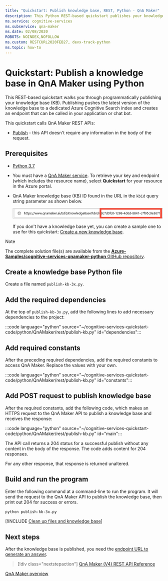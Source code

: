 ```yaml
---
title: "Quickstart: Publish knowledge base, REST, Python - QnA Maker"
description: This Python REST-based quickstart publishes your knowledge base and creates an endpoint that can be called in your application or chat bot.
ms.service: cognitive-services
ms.subservice: qna-maker
ms.date: 02/08/2020
ROBOTS: NOINDEX,NOFOLLOW
ms.custom: RESTCURL2020FEB27, devx-track-python
ms.topic: how-to
---
```


# Quickstart: Publish a knowledge base in QnA Maker using Python

This REST-based quickstart walks you through programmatically publishing your knowledge base (KB). Publishing pushes the latest version of the knowledge base to a dedicated Azure Cognitive Search index and creates an endpoint that can be called in your application or chat bot.

This quickstart calls QnA Maker REST APIs:
* [Publish](https://docs.microsoft.com/rest/api/cognitiveservices/qnamaker/knowledgebase/publish) - this API doesn't require any information in the body of the request.

## Prerequisites

* [Python 3.7](https://www.python.org/downloads/)
* You must have a [QnA Maker service](../How-To/set-up-qnamaker-service-azure.md). To retrieve your key and endpoint (which includes the resource name), select **Quickstart** for your resource in the Azure portal.
* QnA Maker knowledge base (KB) ID found in the URL in the `kbid` query string parameter as shown below.

    ![QnA Maker knowledge base ID](../media/qnamaker-quickstart-kb/qna-maker-id.png)

    If you don't have a knowledge base yet, you can create a sample one to use for this quickstart: [Create a new knowledge base](../how-to/create-knowledge-base.md).

> [!NOTE]
> The complete solution file(s) are available from the [**Azure-Samples/cognitive-services-qnamaker-python** GitHub repository](https://github.com/Azure-Samples/cognitive-services-qnamaker-python/tree/master/documentation-samples/quickstarts/publish-knowledge-base).

## Create a knowledge base Python file

Create a file named `publish-kb-3x.py`.

## Add the required dependencies

At the top of `publish-kb-3x.py`, add the following lines to add necessary dependencies to the project:

:::code language="python" source="~/cognitive-services-quickstart-code/python/QnAMaker/rest/publish-kb.py" id="dependencies":::

## Add required constants

After the preceding required dependencies, add the required constants to access QnA Maker. Replace the values with your own.

:::code language="python" source="~/cognitive-services-quickstart-code/python/QnAMaker/rest/publish-kb.py" id="constants":::

## Add POST request to publish knowledge base

After the required constants, add the following code, which makes an HTTPS request to the QnA Maker API to publish a knowledge base and receives the response:

:::code language="python" source="~/cognitive-services-quickstart-code/python/QnAMaker/rest/publish-kb.py" id="main":::

The API call returns a 204 status for a successful publish without any content in the body of the response. The code adds content for 204 responses.

For any other response, that response is returned unaltered.

## Build and run the program

Enter the following command at a command-line to run the program. It will send the request to the QnA Maker API to publish the knowledge base, then print out 204 for success or errors.

```bash
python publish-kb-3x.py
```

[!INCLUDE [Clean up files and knowledge base](../../../../includes/cognitive-services-qnamaker-quickstart-cleanup-resources.md)]

## Next steps

After the knowledge base is published, you need the [endpoint URL to generate an answer](./get-answer-from-knowledge-base-python.md).

> [!div class="nextstepaction"]
> [QnA Maker (V4) REST API Reference](https://go.microsoft.com/fwlink/?linkid=2092179)

[QnA Maker overview](../Overview/overview.md)
